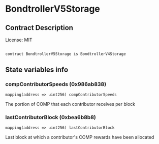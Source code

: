 # BondtrollerV5Storage

## Contract Description


License: MIT

## 

```solidity
contract BondtrollerV5Storage is BondtrollerV4Storage
```


## State variables info

### compContributorSpeeds (0x986ab838)

```solidity
mapping(address => uint256) compContributorSpeeds
```

The portion of COMP that each contributor receives per block
### lastContributorBlock (0xbea6b8b8)

```solidity
mapping(address => uint256) lastContributorBlock
```

Last block at which a contributor's COMP rewards have been allocated